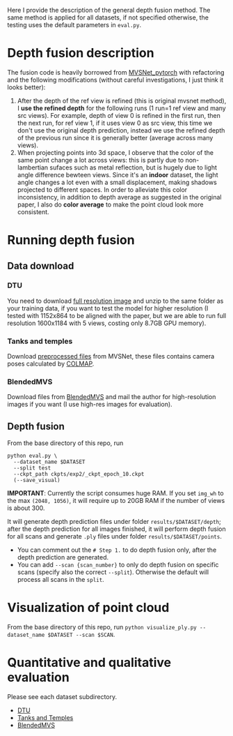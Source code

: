 Here I provide the description of the general depth fusion method. The same method is applied for all datasets, if not specified otherwise, the testing uses the default parameters in `eval.py`.

# Depth fusion description

The fusion code is heavily borrowed from [MVSNet_pytorch](https://github.com/xy-guo/MVSNet_pytorch/blob/master/eval.py) with refactoring and the following modifications (without careful investigations, I just think it looks better):
1.  After the depth of the ref view is refined (this is original mvsnet method), I **use the refined depth** for the following runs (1 run=1 ref view and many src views). For example, depth of view 0 is refined in the first run, then the next run, for ref view 1, if it uses view 0 as src view, this time we don't use the original depth prediction, instead we use the refined depth of the previous run since it is generally better (average across many views).
2.  When projecting points into 3d space, I observe that the color of the same point change a lot across views: this is partly due to non-lambertian sufaces such as metal reflection, but is hugely due to light angle difference bewteen views. Since it's an **indoor** dataset, the light angle changes a lot even with a small displacement, making shadows projected to different spaces. In order to alleviate this color inconsistency, in addition to depth average as suggested in the original paper, I also do **color average** to make the point cloud look more consistent.

# Running depth fusion

## Data download

### DTU
You need to download [full resolution image](http://roboimagedata2.compute.dtu.dk/data/MVS/Rectified.zip) and unzip to the same folder as your training data, if you want to test the model for higher resolution (I tested with 1152x864 to be aligned with the paper, but we are able to run full resolution 1600x1184 with 5 views, costing only 8.7GB GPU memory).

### Tanks and temples
Download [preprocessed files](https://drive.google.com/file/d/1YArOJaX9WVLJh4757uE8AEREYkgszrCo/view) from MVSNet, these files contains camera poses calculated by [COLMAP](https://github.com/colmap/colmap).

### BlendedMVS
Download files from [BlendedMVS](https://github.com/YoYo000/BlendedMVS) and mail the author for high-resolution images if you want (I use high-res images for evaluation).

## Depth fusion

From the base directory of this repo, run
```
python eval.py \
  --dataset_name $DATASET
  --split test
  --ckpt_path ckpts/exp2/_ckpt_epoch_10.ckpt
  (--save_visual)
```

**IMPORTANT**: Currently the script consumes huge RAM. If you set `img_wh` to the max `(2048, 1056)`, it will require up to 20GB RAM if the number of views is about 300.

It will generate depth prediction files under folder `results/$DATASET/depth`; after the depth prediction for all images finished, it will perform depth fusion for all scans and generate `.ply` files under folder `results/$DATASET/points`.

*  You can comment out the `# Step 1.` to do depth fusion only, after the depth prediction are generated.
*  You can add `--scan {scan_number}` to only do depth fusion on specific scans (specify also the correct `--split`). Otherwise the default will process all scans in the `split`.

# Visualization of point cloud

From the base directory of this repo, run `python visualize_ply.py --dataset_name $DATASET --scan $SCAN`.

# Quantitative and qualitative evaluation

Please see each dataset subdirectory.

* [DTU](dtu/)
* [Tanks and Temples](tanks/)
* [BlendedMVS](blendedmvs/)
